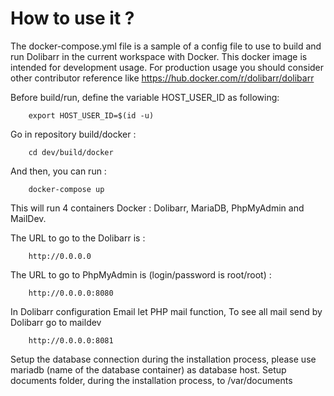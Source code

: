 # How to use it ?

The docker-compose.yml file is a sample of a config file to use to build and run Dolibarr in the current workspace with Docker.
This docker image is intended for development usage.
For production usage you should consider other contributor reference like https://hub.docker.com/r/dolibarr/dolibarr 

Before build/run, define the variable HOST_USER_ID as following:

        export HOST_USER_ID=$(id -u)

Go in repository build/docker :

        cd dev/build/docker

And then, you can run :

        docker-compose up

This will run 4 containers Docker : Dolibarr, MariaDB, PhpMyAdmin and MailDev.

The URL to go to the Dolibarr is :

        http://0.0.0.0

The URL to go to PhpMyAdmin is (login/password is root/root) :

        http://0.0.0.0:8080

In Dolibarr configuration Email let PHP mail function, To see all mail send by Dolibarr go to maildev

        http://0.0.0.0:8081

Setup the database connection during the installation process, please use mariadb (name of the database container) as database host.
Setup documents folder, during the installation process, to /var/documents

